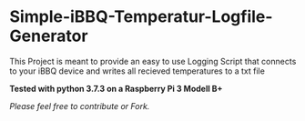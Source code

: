 # Simple-iBBQ-Temperatur-Logfile-Generator
This Project is meant to provide an easy to use Logging Script that connects to your iBBQ device and writes all recieved temperatures to a txt file

**Tested with python 3.7.3 on a Raspberry Pi 3 Modell B+**

*Please feel free to contribute or Fork.*
